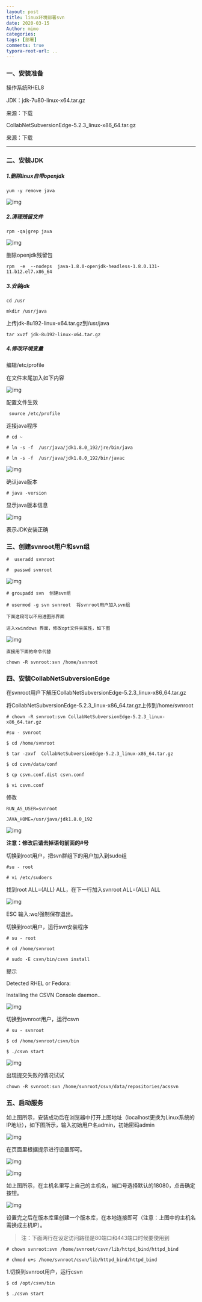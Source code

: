 ```yaml
---
layout: post
title: linux环境部署svn
date: 2020-03-15
Author: mimo
categories: 
tags: [部署]
comments: true
typora-root-url: ..
---
```


### 一、安装准备

操作系统RHEL8

JDK：jdk-7u80-linux-x64.tar.gz  

来源：下载

CollabNetSubversionEdge-5.2.3_linux-x86_64.tar.gz 

来源：下载

------

### 二、安装JDK

##### 1.删除linux自带openjdk

```
yum -y remove java
```

![img](/document_image/wps1.jpg) 

##### 2.清理残留文件

```
rpm -qa|grep java
```

![img](/document_image/wps2.jpg) 

删除openjdk残留包

```
rpm  -e  --nodeps  java-1.8.0-openjdk-headless-1.8.0.131-11.b12.el7.x86_64
```

##### 3.安装jdk

```
cd /usr

mkdir /usr/java
```

上传jdk-8u192-linux-x64.tar.gz到/usr/java

```
tar xvzf jdk-8u192-linux-x64.tar.gz
```

##### 4.修改环境变量

编辑/etc/profile

在文件末尾加入如下内容

![img](/document_image/wps3.png) 

 配置文件生效

```
 source /etc/profile
```

 连接java程序

```
# cd ~

# ln -s -f  /usr/java/jdk1.8.0_192/jre/bin/java

# ln -s -f  /usr/java/jdk1.8.0_192/bin/javac
```

![img](/document_image/wps4.jpg) 

确认java版本

```
# java -version
```

 显示java版本信息

![img](/document_image/wps5.jpg) 

表示JDK安装正确

### 三、创建svnroot用户和svn组

```
#  useradd svnroot

#  passwd svnroot
```

![img](/document_image/wps6.jpg) 

```
# groupadd svn  创建svn组

# usermod -g svn svnroot  将svnroot用户加入svn组
```

`下面这段可以不用进图形界面`

`进入xwindows 界面，修改opt文件夹属性，如下图`

![img](/document_image/wps7.jpg)

`直接用下面的命令代替`

```
chown -R svnroot:svn /home/svnroot
```

### 四、安装CollabNetSubversionEdge

在svnroot用户下解压CollabNetSubversionEdge-5.2.3_linux-x86_64.tar.gz 

将CollabNetSubversionEdge-5.2.3_linux-x86_64.tar.gz上传到/home/svnroot

```
# chown -R svnroot:svn CollabNetSubversionEdge-5.2.3_linux-x86_64.tar.gz

#su - svnroot

$ cd /home/svnroot

$ tar -zxvf  CollabNetSubversionEdge-5.2.3_linux-x86_64.tar.gz 

$ cd csvn/data/conf

$ cp csvn.conf.dist csvn.conf

$ vi csvn.conf
```

修改

```
RUN_AS_USER=svnroot

JAVA_HOME=/usr/java/jdk1.8.0_192
```

![img](/document_image/wps8.jpg) 

**注意：修改后请去掉语句前面的#号**

切换到root用户，把svn群组下的用户加入到sudo组

```
#su - root

# vi /etc/sudoers
```

找到root ALL=(ALL) ALL，在下一行加入svnroot ALL=(ALL) ALL

![img](/document_image/wps9.jpg) 

ESC 输入:wq!强制保存退出。



切换到root用户，运行svn安装程序

```
# su - root 

# cd /home/svnroot

# sudo -E csvn/bin/csvn install
```

 提示

 Detected RHEL or Fedora:

 Installing the CSVN Console daemon..

![img](/document_image/wps10.jpg) 

切换到svnroot用户，运行csvn

```
# su - svnroot

$ cd /home/svnroot/csvn/bin

$ ./csvn start
```

![img](/document_image/wps11.jpg) 

出现提交失败的情况试试

```
chown -R svnroot:svn /home/svnroot/csvn/data/repositories/acssvn  
```

### 五、启动服务

如上图所示，安装成功后在浏览器中打开上图地址（localhost更换为Linux系统的IP地址），如下图所示，输入初始用户名admin，初始密码admin

![img](/document_image/wps12.jpg) 

在页面里根据提示进行设置即可。

![img](/document_image/wps13.jpg) 

![img](/document_image/wps14.jpg) 

如上图所示，在主机名里写上自己的主机名，端口号选择默认的18080，点击确定按钮。

![img](/document_image/wps15.jpg) 

设置完之后在版本库里创建一个版本库，在本地连接即可（注意：上图中的主机名需换成主机IP）。

 

> 注：下面两行在设定访问路径是80端口和443端口时候要使用到 

```
# chown svnroot:svn /home/svnroot/csvn/lib/httpd_bind/httpd_bind

# chmod u+s /home/svnroot/csvn/lib/httpd_bind/httpd_bind
```

1.切换到svnroot用户，运行csvn

```
$ cd /opt/csvn/bin

$ ./csvn start
```